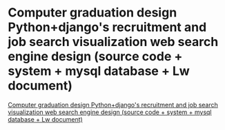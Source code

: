 # Computer graduation design Python+django's recruitment and job search visualization web search engine design (source code + system + mysql database + Lw document)
[Computer graduation design Python+django's recruitment and job search visualization web search engine design (source code + system + mysql database + Lw document)](https://aiwithcloud.com/2022/09/14/computer_graduation_design_pythondjangos_recruitment_and_job_search_visualization_web_search_engine_design_source_code__system__mysql_database__lw_document/)